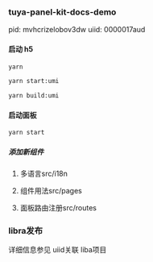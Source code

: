 ### tuya-panel-kit-docs-demo

pid: mvhcrizelobov3dw
uiid: 0000017aud

#### 启动 h5

```bash
yarn

yarn start:umi

yarn build:umi
```

#### 启动面板

```bash
yarn start
```

##### 添加新组件

1. 多语言src/i18n

2. 组件用法src/pages

3. 面板路由注册src/routes

### libra发布

详细信息参见 uiid关联 liba项目